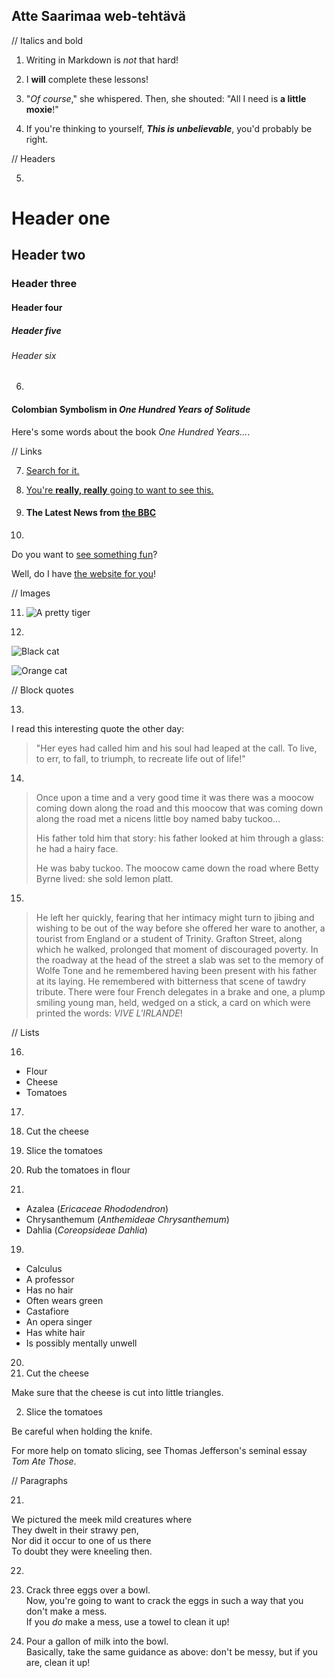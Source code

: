 ## Atte Saarimaa web-tehtävä

// Italics and bold
1. Writing in Markdown is _not_ that hard!

2. I **will** complete these lessons!

3. "_Of course_," she whispered. Then, she shouted: "All I need is **a little moxie**!"

4. If you're thinking to yourself, **_This is unbelievable_**, you'd probably be right.

// Headers

5.
# Header one
## Header two
### Header three
#### Header four
##### Header five
###### Header six

6.
#### Colombian Symbolism in _One Hundred Years of Solitude_

Here's some words about the book _One Hundred Years..._.

// Links

7. [Search for it.](www.google.com)

8. [You're **really, really** going to want to see this.](www.dailykitten.com)

9. #### The Latest News from [the BBC](www.bbc.com/news)

10.
Do you want to [see something fun][a fun place]?

Well, do I have [the website for you][another fun place]!

[a fun place]: www.zombo.com
[another fun place]: www.stumbleupon.com

// Images

11. ![A pretty tiger](https://upload.wikimedia.org/wikipedia/commons/5/56/Tiger.50.jpg)

12.
![Black cat][Black]

![Orange cat][Orange]

[Black]: https://upload.wikimedia.org/wikipedia/commons/a/a3/81_INF_DIV_SSI.jpg

[Orange]: http://icons.iconarchive.com/icons/google/noto-emoji-animals-nature/256/22221-cat-icon.png

// Block quotes

13.
I read this interesting quote the other day:

> "Her eyes had called him and his soul had leaped at the call. To live, to err, to fall, to triumph, to recreate life out of life!"

14.
>Once upon a time and a very good time it was there was a moocow coming down along the road and this moocow that was coming down along the road met a nicens little boy named baby tuckoo...
>
>His father told him that story: his father looked at him through a glass: he had a hairy face.
>
>He was baby tuckoo. The moocow came down the road where Betty Byrne lived: she sold lemon platt.

15.
> He left her quickly, fearing that her intimacy might turn to jibing and wishing to be out of the way before she offered her ware to another, a tourist from England or a student of Trinity. Grafton Street, along which he walked, prolonged that moment of discouraged poverty. In the roadway at the head of the street a slab was set to the memory of Wolfe Tone and he remembered having been present with his father at its laying. He remembered with bitterness that scene of tawdry tribute. There were four French delegates in a brake and one, a plump smiling young man, held, wedged on a stick, a card on which were printed the words: _VIVE L'IRLANDE_!

// Lists

16.
* Flour
* Cheese
* Tomatoes

17.
1. Cut the cheese
2. Slice the tomatoes
3. Rub the tomatoes in flour

18.
* Azalea (_Ericaceae Rhododendron_)
* Chrysanthemum (_Anthemideae Chrysanthemum_)
* Dahlia (_Coreopsideae Dahlia_)

19.
* Calculus
 * A professor
 * Has no hair
 * Often wears green
* Castafiore
 * An opera singer
 * Has white hair
 * Is possibly mentally unwell

20.
1. Cut the cheese

 Make sure that the cheese is cut into little triangles.

2. Slice the tomatoes

 Be careful when holding the knife.
 
 For more help on tomato slicing, see Thomas Jefferson's seminal essay _Tom Ate Those_.

// Paragraphs

21.
We pictured the meek mild creatures where  
They dwelt in their strawy pen,  
Nor did it occur to one of us there  
To doubt they were kneeling then.

22.
1. Crack three eggs over a bowl.  
 Now, you're going to want to crack the eggs in such a way that you don't make a mess.  
 If you _do_ make a mess, use a towel to clean it up!

2. Pour a gallon of milk into the bowl.  
 Basically, take the same guidance as above: don't be messy, but if you are, clean it up!



